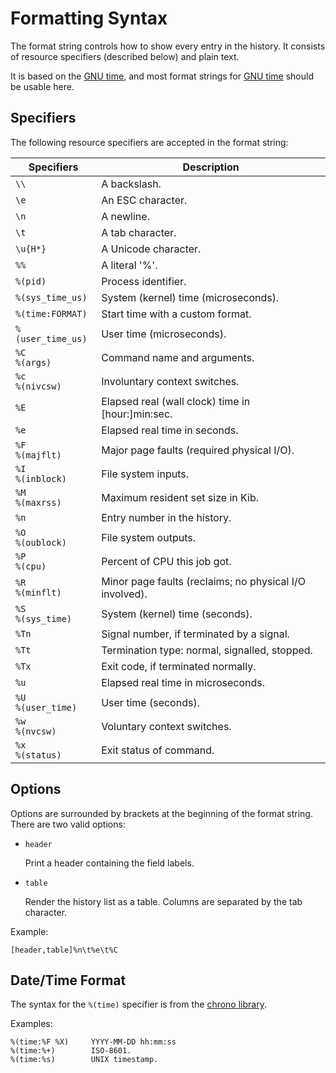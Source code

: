 # Formatting Syntax

The format string controls how to show every entry in the history. It consists
of resource specifiers (described below) and plain text.

It is based on the [GNU time], and most format strings for [GNU time] should be
usable here.

## Specifiers

The following resource specifiers are accepted in the format string:

| Specifiers | Description |
|------------|-------------|
|`\\` | A backslash. |
|`\e` | An ESC character. |
|`\n` | A newline. |
|`\t` | A tab character. |
|`\u{H*}` | A Unicode character. |
|`%%` | A literal '%'. |
|`%(pid)` | Process identifier. |
|`%(sys_time_us)` | System (kernel) time (microseconds). |
|`%(time:FORMAT)` | Start time with a custom format. |
|`%(user_time_us)` | User time (microseconds). |
|`%C`<br>`%(args)` | Command name and arguments. |
|`%c`<br>`%(nivcsw)` | Involuntary context switches. |
|`%E` | Elapsed real (wall clock) time in [hour:]min:sec. |
|`%e` | Elapsed real time in seconds. |
|`%F`<br>`%(majflt)` | Major page faults (required physical I/O). |
|`%I`<br>`%(inblock)` | File system inputs. |
|`%M`<br>`%(maxrss)` | Maximum resident set size in Kib. |
|`%n` | Entry number in the history. |
|`%O`<br>`%(oublock)` | File system outputs. |
|`%P`<br>`%(cpu)` | Percent of CPU this job got. |
|`%R`<br>`%(minflt)` | Minor page faults (reclaims; no physical I/O involved). |
|`%S`<br>`%(sys_time)` | System (kernel) time (seconds). |
|`%Tn` | Signal number, if terminated by a signal. |
|`%Tt` | Termination type: normal, signalled, stopped. |
|`%Tx` | Exit code, if terminated normally. |
|`%u` | Elapsed real time in microseconds. |
|`%U`<br>`%(user_time)` | User time (seconds). |
|`%w`<br>`%(nvcsw)` | Voluntary context switches. |
|`%x`<br>`%(status)` | Exit status of command. |

## Options

Options are surrounded by brackets at the beginning of the format string. There
are two valid options:

* `header`

    Print a header containing the field labels.

* `table`

    Render the history list as a table. Columns are separated by the tab
    character.

Example:

    [header,table]%n\t%e\t%C

## Date/Time Format

The syntax for the `%(time)` specifier is from the [chrono library].

Examples:

    %(time:%F %X)     YYYY-MM-DD hh:mm:ss
    %(time:%+)        ISO-8601.
    %(time:%s)        UNIX timestamp.

[chrono library]: https://docs.rs/chrono/latest/chrono/format/strftime/index.html
[GNU time]: https://www.gnu.org/software/time/
